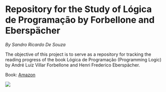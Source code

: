 # Repository for the Study of Lógica de Programação by Forbellone and Eberspächer

_By Sandro Ricardo De Souza_

The objective of this project is to serve as a repository for tracking the reading progress of the book Lógica de Programação (Programming Logic) by André Luiz Villar Forbellone and Henri Frederico Eberspächer.

Book: [Amazon](https://www.amazon.com.br/L%C3%B3gica-programa%C3%A7%C3%A3o-constru%C3%A7%C3%A3o-algoritmos-estruturas/dp/8582605722/ref=sr_1_1?adgrpid=124844369925&dib=eyJ2IjoiMSJ9.5aRqvxmds95Lpq6OsEhn9Oeh0P3xJEs2IhRmHZjFKSzRgcV9TexWQXB5L3TY7p-KYRrnDEVyh3-b9neBEpVEOHfklHJlEQImpjh_9Nn_Kc4.0s_eZ1_0qNSdwYFytqIC5FbRZ0qOX49dwyQGPYtph9g&dib_tag=se&hvadid=595815709675&hvdev=c&hvlocphy=1001549&hvnetw=g&hvqmt=e&hvrand=9893076420241172995&hvtargid=kwd-379825737799&hydadcr=5702_13215248&keywords=logica+de+programa%C3%A7%C3%A3o+forbellone&mcid=952acfb0cf1c37948dbc6f6ac40138d1&qid=1761827494&sr=8-1)

![](https://m.media-amazon.com/images/I/71iXxChqvyL._SL1500_.jpg)